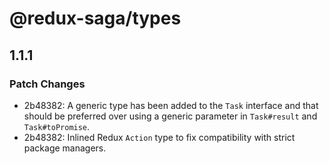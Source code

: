 # @redux-saga/types

## 1.1.1
### Patch Changes

- 2b48382: A generic type has been added to the `Task` interface and that should be preferred over using a generic parameter in `Task#result` and `Task#toPromise`.
- 2b48382: Inlined Redux `Action` type to fix compatibility with strict package managers.
